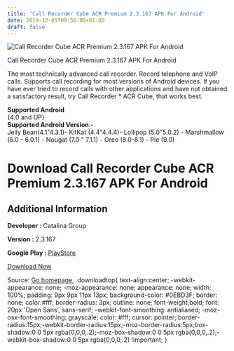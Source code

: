 ```yaml
---
title: 'Call Recorder Cube ACR Premium 2.3.167 APK For Android'
date: 2019-12-05T09:56:00+01:00
draft: false
---
```


![Call Recorder Cube ACR Premium 2.3.167 APK For Android](https://i0.wp.com/apkhome.net/wp-content/uploads/2019/12/Call-Recorder-Cube-ACR-Premium-2.3.167.png "Call Recorder Cube ACR Premium 2.3.167 APK For Android")

  

Call Recorder Cube ACR Premium 2.3.167 APK For Android

The most technically advanced call recorder. Record telephone and VoIP calls. Supports call recording for most versions of Android devices. If you have ever tried to record calls with other applications and have not obtained a satisfactory result, try Call Recorder \* ACR Cube, that works best.

**Supported Android**  
{4.0 and UP}  
**Supported Android Version**:-  
Jelly Bean(4.1"4.3.1)- KitKat (4.4"4.4.4)- Lollipop (5.0"5.0.2) - Marshmallow (6.0 - 6.0.1) - Nougat (7.0 " 7.1.1) - Oreo (8.0-8.1) - Pie (9.0)

Download Call Recorder Cube ACR Premium 2.3.167 APK For Android
===============================================================

Additional Information
----------------------

**Developer :** Catalina Group

**Version :** 2.3.167

**Google Play :** [PlayStore](https://play.google.com/store/apps/details?id=com.catalinagroup.callrecorder)

  

[Download Now](https://store4app.co/post/call-recorder-cube-acr-premium-2-3-167-apk-for-android_1575383119)

  
Source: [Go homepage.](https://store4app.co/post/call-recorder-cube-acr-premium-2-3-167-apk-for-android_1575383119) .downloadtop{ text-align:center; -webkit-appearance: none; -moz-appearance: none; appearance: none; width: 100%; padding: 9px 9px 11px 13px; background-color: #0EBD3F; border: none; color:#fff; border-radius: 3px; outline: none; font-weight;bold; font: 20px 'Open Sans', sans-serif; -webkit-font-smoothing: antialiased; -moz-osx-font-smoothing: grayscale; color: #fff; cursor: pointer; border-radius:15px;-webkit-border-radius:15px;-moz-border-radius:5px;box-shadow:0 0 5px rgba(0,0,0,.2);-moz-box-shadow:0 0 5px rgba(0,0,0,.2);-webkit-box-shadow:0 0 5px rgba(0,0,0,.2) !important; }